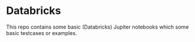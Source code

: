 # Databricks
This repo contains some basic (Databricks) Jupiter notebooks which some basic testcases or examples.
